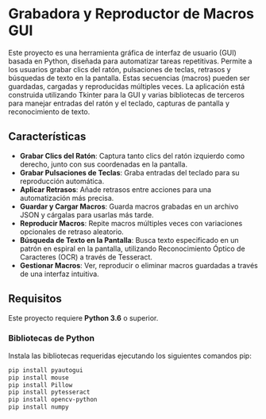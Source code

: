 # Grabadora y Reproductor de Macros GUI

Este proyecto es una herramienta gráfica de interfaz de usuario (GUI) basada en Python, diseñada para automatizar tareas repetitivas. Permite a los usuarios grabar clics del ratón, pulsaciones de teclas, retrasos y búsquedas de texto en la pantalla. Estas secuencias (macros) pueden ser guardadas, cargadas y reproducidas múltiples veces. La aplicación está construida utilizando Tkinter para la GUI y varias bibliotecas de terceros para manejar entradas del ratón y el teclado, capturas de pantalla y reconocimiento de texto.

## Características

- **Grabar Clics del Ratón**: Captura tanto clics del ratón izquierdo como derecho, junto con sus coordenadas en la pantalla.
- **Grabar Pulsaciones de Teclas**: Graba entradas del teclado para su reproducción automática.
- **Aplicar Retrasos**: Añade retrasos entre acciones para una automatización más precisa.
- **Guardar y Cargar Macros**: Guarda macros grabadas en un archivo JSON y cárgalas para usarlas más tarde.
- **Reproducir Macros**: Repite macros múltiples veces con variaciones opcionales de retraso aleatorio.
- **Búsqueda de Texto en la Pantalla**: Busca texto especificado en un patrón en espiral en la pantalla, utilizando Reconocimiento Óptico de Caracteres (OCR) a través de Tesseract.
- **Gestionar Macros**: Ver, reproducir o eliminar macros guardadas a través de una interfaz intuitiva.

## Requisitos

Este proyecto requiere **Python 3.6** o superior.

### Bibliotecas de Python

Instala las bibliotecas requeridas ejecutando los siguientes comandos pip:

```bash
pip install pyautogui
pip install mouse
pip install Pillow
pip install pytesseract
pip install opencv-python
pip install numpy
